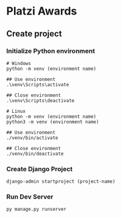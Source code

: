 # Platzi Awards

## Create project

### Initialize Python environment

```
# Windows
python -m venv (environment name)

## Use environment
.\venv\Scripts\activate

## Close environment
.\venv\Scripts\deactivate

# Linux
python -m venv (environment name)
python3 -m venv (environment name)

## Use environment
./venv/bin/activate

## Close environment
./venv/bin/deactivate
```

### Create Django Project

```
django-admin startproject (project-name)
```

### Run Dev Server

```
py manage.py runserver
```
